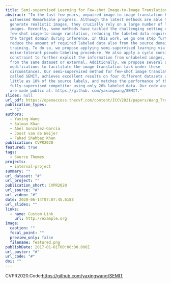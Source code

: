 ```yaml
---
title: Semi-supervised Learning for Few-shot Image-to-Image Translation
abstract: "In the last few years, unpaired image-to-image translation has
  witnessed Remarkable progress. Although the latest methods are able to
  generate realistic images, they crucially rely on a large number of labeled
  images. Recently, some methods have tackled the challenging setting of
  few-shot image-to-image ranslation, reducing the labeled data requirements for
  the target domain during inference. In this work, we go one step further and
  reduce the amount of required labeled data also from the source domain during
  training. To do so, we propose applying semi-supervised learning via a
  noise-tolerant pseudo-labeling procedure. We also apply a cycle consistency
  constraint to further exploit the information from unlabeled images, either
  from the same dataset or external. Additionally, we propose several structural
  modifications to facilitate the image translation task under these
  circumstances. Our semi-supervised method for few-shot image translation,
  called SEMIT, achieves excellent results on four different datasets using as
  little as 10% of the source labels, and matches the performance of the main
  fully-supervised competitor using only 20% labeled data. Our code and models
  are made public at: https://github. com/yaxingwang/SEMIT."
slides: null
url_pdf: https://openaccess.thecvf.com/content/ICCV2021/papers/Wang_TransferI2I_Transfer_Learning_for_Image-to-Image_Translation_From_Small_Datasets_ICCV_2021_paper.pdf
publication_types:
  - "1"
authors:
  - Yaxing Wang
  - Salman Khan
  - Abel Gonzalez-Garcia
  - Joost van de Weijer
  - Fahad Shahbaz Khan
publication: CVPR2020
featured: true
tags:
  - Source Themes
projects:
  - internal-project
summary: ""
url_dataset: "#"
url_project: ""
publication_short: CVPR2020
url_source: "#"
url_video: "#"
date: 2020-06-14T07:07:45.618Z
url_slides: ""
links:
  - name: Custom Link
    url: http://example.org
image:
  caption: ""
  focal_point: ""
  preview_only: false
  filename: featured.png
publishDate: 2017-01-01T00:00:00.000Z
url_poster: "#"
url_code: "#"
doi: ""
---
```

CVPR2020.Code:<https://github.com/yaxingwang/SEMIT>